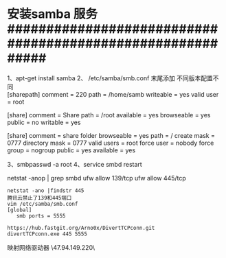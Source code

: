 # 安装samba 服务###########################################################

1、apt-get install samba
2、 /etc/samba/smb.conf  末尾添加
  不同版本配置不同  
[sharepath]
    comment = 220
    path = /home/samb
    writeable = yes
    valid user = root

[share]
  comment = Share
  path = /root
  available = yes
  browseable = yes
  public = no
  writable = yes

  [share]
  comment = share folder
  browseable = yes
  path = /
  create mask = 0777
  directory mask = 0777
  valid users = root
  force user = nobody
  force group = nogroup
  public = yes
  available = yes

3、smbpasswd -a root
4、service smbd restart


netstat -anop | grep smbd
ufw allow 139/tcp
ufw allow 445/tcp

```
netstat -ano |findstr 445
腾讯云禁止了139和445端口
vim /etc/samba/smb.conf 
[global]
   smb ports = 5555

https://hub.fastgit.org/Arno0x/DivertTCPconn.git
divertTCPconn.exe 445 5555
```

映射网络驱动器
\\47.94.149.220\

